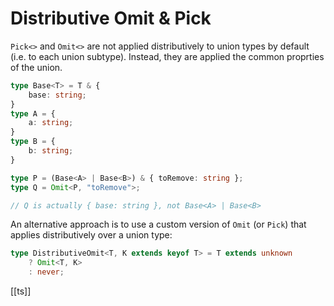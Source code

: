 # Distributive Omit & Pick

`Pick<>` and `Omit<>` are not applied distributively to union types by default (i.e. to each union subtype). Instead, they are applied the common proprties of the union.

```typescript
type Base<T> = T & {
    base: string;
}
type A = {
    a: string;
}
type B = {
    b: string;
}

type P = (Base<A> | Base<B>) & { toRemove: string };
type Q = Omit<P, "toRemove">;

// Q is actually { base: string }, not Base<A> | Base<B>
```

An alternative approach is to use a custom version of `Omit` (or `Pick`) that applies distributively over a union type:
```typescript
type DistributiveOmit<T, K extends keyof T> = T extends unknown
    ? Omit<T, K>
    : never;
```

[[ts]]